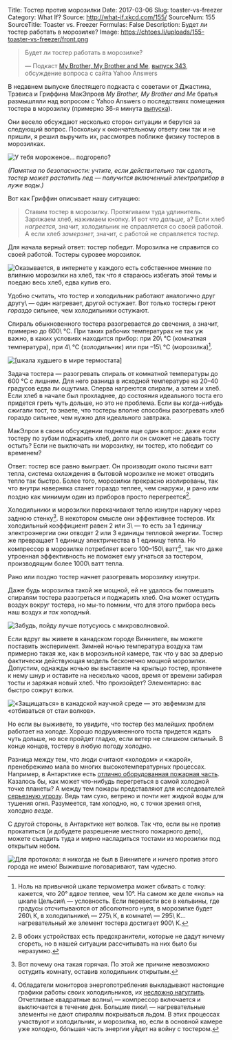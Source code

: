 Title: Тостер против морозилки
Date: 2017-03-06
Slug: toaster-vs-freezer
Category: What If?
Source: http://what-if.xkcd.com/155/
SourceNum: 155
SourceTitle: Toaster vs. Freezer
Formulas: False
Description: Будет ли тостер работать в морозилке?
Image: https://chtoes.li/uploads/155-toaster-vs-freezer/front.png

> Будет ли тостер работать в морозилке?
>
> — Подкаст [My Brother, My Brother and Me][1], [выпуск 343][2], обсуждение вопроса с сайта Yahoo Answers

В недавнем выпуске блестящего подкаста с советами от Джастина, Трэвиса и Гриффина МакЭлроев *My Brother, My Brother and Me* братья размышляли над вопросом с Yahoo Answers о последствиях помещения тостера в морозилку (примерно 36-я минута [выпуска][2]).

Они весело обсуждают несколько сторон ситуации и берутся за следующий вопрос. Поскольку к окончательному ответу они так и не пришли, я решил выручить их, рассмотрев поближе физику тостеров в морозилках.

![](/uploads/155-toaster-vs-freezer/setup.png "У тебя мороженое… подгорело?")

*(Памятка по безопасности: учтите, если действительно так сделать, тостер может растопить лед — получится включенный электроприбор в луже воды.)*

Вот как Гриффин описывает нашу ситуацию:

> <span style="font-style: normal;">Ставим тостер в морозилку. Протягиваем туда удлинитель. Заряжаем хлеб, нажимаем кнопку. И вот *что дальше,* а? Если хлеб *нагреется,* значит, холодильник не справляется со своей работой. А если хлеб *замерзнет,* значит, с работой не справляется *тостер.*</span>

Для начала верный ответ: тостер победит. Морозилка не справится со своей работой. Тостеры суровее морозилок.

![](/uploads/155-toaster-vs-freezer/power_ru.png "Оказывается, в интернете у каждого есть собственное мнение по влиянию морозилки на хлеб, так что я стараюсь избегать этой темы и поедаю весь хлеб, едва купив его.")

Удобно считать, что тостер и холодильник работают аналогично друг другу\ — один нагревает, другой остужает. Вот только тостеры греют *гораздо* сильнее, чем холодильники остужают.

Спираль обыкновенного тостера разогревается до свечения, а значит, примерно до 600\ °C. При таких рабочих температурах не так уж важно, в каких условиях находится прибор: при 20\ °C (комнатная температура), при 4\ °C (холодильник) или при <span class="nobr">–15</span>\ °C (морозилка)[^1].

[^1]: Ноль на привычной шкале термометра может сбивать с толку: кажется, что 20° *вдвое* теплее, чем 10°. На самом же деле «ноль» на шкале Цельсия\ — условность. Если перевести все в кельвины, где градусы отсчитываются от абсолютного нуля, в морозилке будет 260\ К, в холодильнике\ — 275\ К, в комнате\ — 295\ К… нагревательный же элемент тостера достигает 900\ К.

![](/uploads/155-toaster-vs-freezer/relative_ru.png "[шкала худшего в мире термостата]")

Задача тостера — разогревать спираль от комнатной температуры до 600 °C с лишним. Для него разница в исходной температуре на 20–40 градусов едва ли ощутима. Сперва нагреются спирали, а затем и хлеб. Если хлеб в начале был прохладнее, до состояния идеального тоста его придется греть чуть дольше, но это не проблема. Если вы когда-нибудь сжигали тост, то знаете, что тостеры вполне способны разогревать хлеб гораздо сильнее, чем нужно для идеального завтрака.

МакЭлрои в своем обсуждении подняли еще один вопрос: даже если тостеру по зубам поджарить хлеб, долго ли он сможет не давать тосту остыть? Если не выключать ни морозилку, ни тостер, кто победит со временем?

Ответ: тостер все равно выиграет. Он производит около тысячи ватт тепла, система охлаждения в бытовой морозилке не может отводить тепло так быстро. Более того, морозилки прекрасно изолированы, так что внутри наверняка станет гораздо теплее, чем снаружи, и рано или поздно как минимум один из приборов просто перегреется[^2].

[^2]: В обоих устройствах есть предохранители, которые не дадут ничему сгореть, но в нашей ситуации рассчитывать на них было бы неразумно.

Холодильники и морозилки перекачивают тепло изнутри наружу через заднюю стенку[^3]. В некотором смысле они эффективнее тостеров. Их холодильный коэффициент равен 2 или 3\ — то есть за 1 единицу электроэнергии они отводят 2 или 3 единицы тепловой энергии. Тостер же превращает 1 единицу электричества в 1 единицу тепла. Но компрессор в морозилке потребляет всего 100–150\ ватт[^4], так что даже утроенная эффективность не поможет ему угнаться за тостером, производящим более 1000\ ватт тепла.

[^3]: Вот почему она такая горячая. По этой же причине невозможно остудить комнату, оставив холодильник открытым.

[^4]: Обладатели мониторов энергопотребления выкладывают настоящие графики работы своих холодильников, их [несложно нагуглить][3]. Отчетливые квадратные волны\ — компрессор включается и выключается в течение дня. Большие пики\ — нагревательные элементы не дают спиралям покрываться льдом. В этих процессах участвуют и холодильник, и морозилка, но, если в основной камере уже холодно, бóльшая часть энергии уйдет на войну с тостером.

Рано или поздно тостер начнет разогревать морозилку изнутри.

Даже будь морозилка такой же мощной, ей не удалось бы помешать спиралям тостера разогреться и поджарить хлеб. Она может остудить воздух вокруг тостера, но мы-то помним, что для этого прибора весь наш воздух *и так* холодный.

![](/uploads/155-toaster-vs-freezer/neg_ru.png "Забудь, пойду лучше потусуюсь с микроволновкой.")

Если вдруг вы живете в канадском городе Виннипеге, вы можете поставить эксперимент. Зимней ночью температура воздуха там примерно такая же, как в морозильной камере, так что у вас за дверью фактически действующая модель бесконечно мощной морозилки. Допустим, однажды ночью вы выставите на крыльцо тостер, протянете к нему шнур и оставите на несколько часов, время от времени забирая тосты и заряжая новый хлеб. Что произойдет? Элементарно: вас быстро сожрут волки.

![](/uploads/155-toaster-vs-freezer/canada_ru.png "«Защищаться» в канадской научной среде — это эвфемизм для «отбиваться от стаи волков».")

Но если вы выживете, то увидите, что тостер без малейших проблем работает на холоде. Хорошо подрумяненного тоста придется ждать чуть дольше, но все пройдет гладко, если ветер не слишком сильный. В конце концов, тостеру в любую погоду холодно.

Разница между тем, что люди считают «холодом» и «жарой», пренебрежимо мала во многих высокотемпературных процессах. Например, в Антарктике есть [отлично оборудованная пожарная часть][4]. Казалось бы, как может что-нибудь перегреться в самой холодной точке планеты? А между тем пожары представляют для исследователей [серьезную угрозу][5]. Ведь там сухо, ветрено и почти нет жидкой воды для тушения огня. Разумеется, там холодно, но, с точки зрения огня, холодно *везде*.

С другой стороны, в Антарктике нет волков. Так что, если вы не против прокатиться (и добудете разрешение местного пожарного депо), можете съездить туда и мирно насладиться тостами из морозилки под открытым небом.

![](/uploads/155-toaster-vs-freezer/antarctica_ru.png "Для протокола: я никогда не был в Виннипеге и ничего против этого города не имею! Выжившие поговаривают, там чудесно.")

[1]: http://www.maximumfun.org/shows/my-brother-my-brother-and-me "My Brother, My Brother and Me (англ.) | Maximum Fun"

[2]: http://www.maximumfun.org/my-brother-my-brother-and-me/mbmbam-343-sauce-doctors-blessing "MBMBaM 343: The Sauce Doctor\'s Blessing (англ.) | Maximum Fun"

[3]: https://www.google.com/search?tbm=isch&q=fridge+watts+monitor+graph "fridge watts monitor graph | Поиск в Google (картинки)"

[4]: http://www.antarcticfire.org/ "Пожарное управление Антарктики: поддержка науки на суровейшем континенте Земли (англ.)"

[5]: http://www.coolantarctica.com/Antarctica%20fact%20file/science/antarctica_fire_history.php "История пожаров в Антарктике (англ.) | Cool Antarctica"
